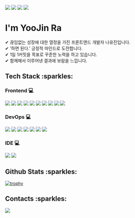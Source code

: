 <p>
  <img src="https://img.shields.io/badge/Positive-CA4245?style=for-the-badge">
  <img src="https://img.shields.io/badge/Passionate-CA4245?style=for-the-badge">
  <img src="https://img.shields.io/badge/Persistence-CA4245?style=for-the-badge">
  <img src="https://img.shields.io/badge/Smooth communication-F7DF1E?style=for-the-badge">
</p>

<h1>I'm YooJin Ra</h1>

<p>
  ✔ 끊임없는 성장에 대한 열정을 가진 프론트엔드 개발자 나유진입니다.<br />
  ✔ ‘하면 된다.’ 긍정적 마인드로 도전합니다.<br />
  ✔ 1일 1커밋을 목표로 꾸준한 노력을 하고 있습니다.<br />
  ✔ 함께해서 이루어낸 결과에 보람을 느낍니다.<br />
</p>

<h2>Tech Stack :sparkles:</h2>
<h3>Frontend 💻</h3>
<p>
  <img src="https://img.shields.io/badge/JavaScript-F7DF1E?style=for-the-badge&logo=JavaScript&logoColor=black">
  <img src="https://img.shields.io/badge/React-61DAFB?style=for-the-badge&logo=React&logoColor=black">
  <img src="https://img.shields.io/badge/TypeScript-3178C6?style=for-the-badge&logo=TypeScript&logoColor=black">
  <img src="https://img.shields.io/badge/Redux-764ABC?style=for-the-badge&logo=Redux&logoColor=white">
  <img src="https://img.shields.io/badge/React Query-FF4154?style=for-the-badge&logo=React Query&logoColor=white">
  <img src="https://img.shields.io/badge/Axios-5A29E4?style=for-the-badge&logo=Axios&logoColor=white">
  <img src="https://img.shields.io/badge/React Router-CA4245?style=for-the-badge&logo=React Router&logoColor=white">
  <img src="https://img.shields.io/badge/styled-components-DB7093?style=for-the-badge&logo=styled-components&logoColor=white">
  <img src="https://img.shields.io/badge/HTML5-E34F26?style=for-the-badge&logo=HTML5&logoColor=white">
  <img src="https://img.shields.io/badge/CSS3-1572B6?style=for-the-badge&logo=CSS3&logoColor=white">
</p>

<h3>DevOps 💻</h3>
<p>
  <img src="https://img.shields.io/badge/Amazon S3-569A31?style=for-the-badge&logo=Amazon S3&logoColor=white">
  <img src="https://img.shields.io/badge/Amazon CloudFront-E05243?style=for-the-badge">
  <img src="https://img.shields.io/badge/Amazon Route 53-F68536?style=for-the-badge">
  <img src="https://img.shields.io/badge/GitHub Actions-2088FF?style=for-the-badge&logo=GitHub Actions&logoColor=white">
  <img src="https://img.shields.io/badge/GitHub Pages-222222?style=for-the-badge&logo=GitHub Pages&logoColor=white">
  <img src="https://img.shields.io/badge/Heroku-430098?style=for-the-badge&logo=Heroku&logoColor=white">
  <img src="https://img.shields.io/badge/Vercel-000000?style=for-the-badge&logo=Vercel&logoColor=white">
</p>
<h3>IDE 💻</h3>
<p>
  <img src="https://img.shields.io/badge/Visual Studio Code-007ACC?style=for-the-badge&logo=Visual Studio Code&logoColor=white">
  <img src="https://img.shields.io/badge/Figma-F24E1E?style=for-the-badge&logo=Figma&logoColor=white">
</p>

<h2>Github Stats :sparkles:</h2>

[![trophy](https://github-profile-trophy.vercel.app/?username=YooJinRa&margin-w=15&margin-h=15)](https://github.com/ryo-ma/github-profile-trophy)

<h2>Contacts :sparkles:</h2>
<!-- <div>
  <a href="https://www.instagram.com/dev___yoo/">
    <img src="https://img.shields.io/badge/@dev___yoo-E4405F?style=flat-square&logo=Instagram&logoColor=white" height="28px"/>
  </a> -->
  <a href="mailto:dev.rayoojin@gmail.com"><img src="https://img.shields.io/badge/dev.rayoojin@gmail.com-EA4335?style=for-the-badge&logo=Gmail&logoColor=white"></a>
</div>
